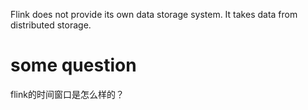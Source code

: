 Flink does not provide its own data storage system. It takes data from distributed storage.


# some question
flink的时间窗口是怎么样的？
